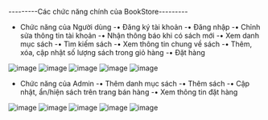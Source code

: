 ---------Các chức năng chính của BookStore---------

* Chức năng của Người dùng
-• Đăng ký tài khoản
-• Đăng nhập
-• Chỉnh sửa thông tin tài khoản
-• Nhận thông báo khi có sách mới
-• Xem danh mục sách
-• Tìm kiếm sách
-• Xem thông tin chung về sách
-• Thêm, xóa, cập nhật số lượng sách trong giỏ hàng
-• Đặt hàng

![image](https://github.com/user-attachments/assets/1f6891ea-9517-40ef-aa8e-7ac9ebfa01b0)
![image](https://github.com/user-attachments/assets/d99e6729-656c-46bd-b548-69f327fd990a)
![image](https://github.com/user-attachments/assets/0d3fd5db-fef5-4150-aac4-254bb958161e)
![image](https://github.com/user-attachments/assets/44779e46-65bf-4a01-b2c5-77bbc4219d8d)
![image](https://github.com/user-attachments/assets/c057e9a3-7ace-47a7-8ea2-5ad2e78ca135)


* Chức năng của Admin
-• Thêm danh mục sách
-• Thêm sách
-• Cập nhật, ẩn/hiện sách trên trang bán hàng
-• Xem thông tin đặt hàng

![image](https://github.com/user-attachments/assets/533c0f71-79d3-4ab0-82f4-adebf4d7cc35)
![image](https://github.com/user-attachments/assets/041aa1ec-603b-4f6d-8f55-c210b79e5137)
![image](https://github.com/user-attachments/assets/519f6a7a-1ca1-4bee-b062-a4409f1ff302)
![image](https://github.com/user-attachments/assets/56934307-52a7-4f17-8e58-2de9a75930c6)
![image](https://github.com/user-attachments/assets/04258389-60fc-4cb2-9cd9-b93b10a03459)





